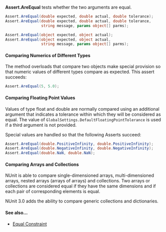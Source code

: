**Assert.AreEqual** tests whether the two arguments are equal. 

```C#
Assert.AreEqual(double expected, double actual, double tolerance);
Assert.AreEqual(double expected, double actual, double tolerance,
                string message, params object[] parms);

Assert.AreEqual(object expected, object actual);
Assert.AreEqual(object expected, object actual,
                string message, params object[] parms);
```

#### Comparing Numerics of Different Types

The method overloads that compare two objects make special provision so that numeric
values of different types compare as expected. This assert succeeds:

```C#
Assert.AreEqual(5, 5.0);
```
#### Comparing Floating Point Values

Values of type float and double are normally compared using an additional
argument that indicates a tolerance within which they will be considered
as equal. The value of `GlobalSettings.DefaultFloatingPointTolerance` is 
used if a third argument is not provided.

Special values are handled so that the following Asserts succeed:

```C#
Assert.AreEqual(double.PositiveInfinity, double.PositiveInfinity);
Assert.AreEqual(double.NegativeInfinity, double.NegativeInfinity);
Assert.AreEqual(double.NaN, double.NaN);
```

#### Comparing Arrays and Collections

NUnit is able to compare single-dimensioned arrays, multi-dimensioned arrays, 
nested arrays (arrays of arrays) and collections. Two arrays or collections are considered equal
if they have the same dimensions and if each pair of corresponding elements is equal. 

NUnit 3.0 adds the ability to compare generic collections and dictionaries.

#### See also...
 * [Equal Constraint](EqualConstraint)
